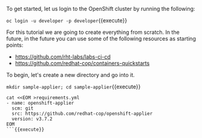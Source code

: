 To get started, let us login to the OpenShift cluster by running the following:

``oc login -u developer -p developer``{{execute}}

For this tutorial we are going to create everything from scratch. In the future, in the future you can use some of the following resources as starting points:

* https://github.com/rht-labs/labs-ci-cd
* https://github.com/redhat-cop/containers-quickstarts

To begin, let's create a new directory and go into it.

``mkdir sample-applier; cd sample-applier``{{execute}}

```
cat <<EOM >requirements.yml
- name: openshift-applier
  scm: git
  src: https://github.com/redhat-cop/openshift-applier
  version: v3.7.2
EOM
```{{execute}}
